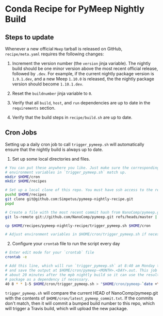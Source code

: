 # Conda Recipe for PyMeep Nightly Build

## Steps to update

Whenever a new official `Meep` tarball is released on GitHub, `recipe/meta.yaml` requires the following changes:

1. Increment the version number (the `version` jinja variable). The nightly build should be one minor version above the most recent official release, followed by `.dev`. For example, if the current nightly package version is `1.9.1.dev`, and a new Meep `1.10.0` is released, the the nightly package version should become `1.10.1.dev`.

2. Reset the `buildnumber` jinja variable to `0`.

3. Verify that all `build`, `host`, and `run` dependencies are up to date in the `requirements` section.

4. Verify that the build steps in `recipe/build.sh` are up to date.

## Cron Jobs

Setting up a daily cron job to call `trigger_pymeep.sh` will automatically ensure that the nightly build is always up to date.

1. Set up some local directories and files.

```bash
# You can put these anywhere you like. Just make sure the corresponding
# environment variables in `trigger_pymeep.sh` match up.
mkdir $HOME/cron
mkdir $HOME/recipes

# Set up a local clone of this repo. You must have ssh access to the repo.
pushd $HOME/recipes
git clone git@github.com:Simpetus/pymeep-nightly-recipe.git
popd

# Create a file with the most recent commit hash from NanoComp/pymeep.git
git ls-remote git://github.com/NanoComp/pymeep.git refs/heads/master | cut -f 1 > $HOME/cron/latest_pymeep_commit.txt

cp $HOME/recipes/pymeep-nightly-recipe/trigger_pymeep.sh $HOME/cron

# Adjust environment variables in $HOME/cron/trigger_pymeep.sh if necessary
```

2. Configure your `crontab` file to run the script every day

```bash
# Enter edit mode for your `crontab` file
crontab -e

# Add this line, which will run `trigger_pymeep.sh` at 8:40 am Monday through Friday,
# and save the output at $HOME/cron/pymeep-<MONTH>.<DAY>.out. This job should start
# about 20 minutes after the mpb nightly build so it can use the resulting
# package as a dependency if necessary.
40 8 * * 1-5 $HOME/cron/trigger_pymeep.sh > "$HOME/cron/pymeep-`date +\%m.\%d`.out" 2>&1
```

`trigger_pymeep.sh` will compare the current HEAD of NanoComp/pymeep.git with the contents of `$HOME/cron/latest_pymeep_commit.txt`. If the commits don't match, then it will commit a bumped build number to this repo, which will trigger a Travis build, which will upload the new package.
